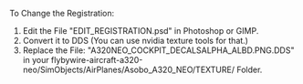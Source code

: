To Change the Registration:
1. Edit the File "EDIT_REGISTRATION.psd" in Photoshop or GIMP.
2. Convert it to DDS (You can use nvidia texture tools for that.)
3. Replace the File: "A320NEO_COCKPIT_DECALSALPHA_ALBD.PNG.DDS" in your flybywire-aircraft-a320-neo/SimObjects/AirPlanes/Asobo_A320_NEO/TEXTURE/ Folder.
